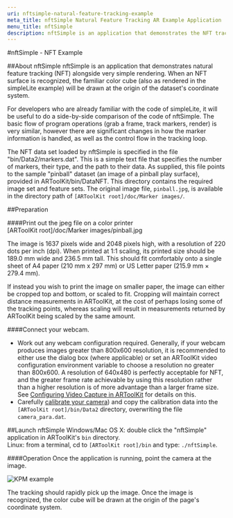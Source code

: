```yaml
---
uri: nftsimple-natural-feature-tracking-example
meta_title: nftSimple Natural Feature Tracking AR Example Application
menu_title: nftSimple
description: nftSimple is an application that demonstrates the NFT tracking alongside very simple rendering. When an NFT surface is recognized, the familiar colorcube (also seen in the simpleLite example) will be drawn at the origin of the dataset's coordinate system.
---
```


#nftSimple - NFT Example

##About nftSimple
nftSimple is an application that demonstrates natural feature tracking (NFT) alongside very simple rendering. When an NFT surface is recognized, the familiar color cube (also as rendered in the simpleLite example) will be drawn at the origin of the dataset's coordinate system.

For developers who are already familiar with the code of simpleLite, it will be useful to do a side-by-side comparison of the code of nftSimple. The basic flow of program operations (grab a frame, track markers, render) is very similar, however there are significant changes in how the marker information is handled, as well as the control flow in the tracking loop.

The NFT data set loaded by nftSimple is specified in the file "bin/Data2/markers.dat". This is a simple text file that specifies the number of markers, their type, and the path to their data. As supplied, this file points to the sample "pinball" dataset (an image of a pinball play surface), provided in ARToolKit/bin/DataNFT. This directory contains the required image set and feature sets. The original image file, `pinball.jpg`, is available in the directory path of `[ARToolKit root]/doc/Marker images/`.

##Preparation

####Print out the jpeg file on a color printer  
      [ARToolKit root]/doc/Marker images/pinball.jpg

The image is 1637 pixels wide and 2048 pixels high, with a resolution of 220 dots per inch (dpi). When printed at 1:1 scaling, its printed size should be 189.0 mm wide and 236.5 mm tall. This should fit comfortably onto a single sheet of A4 paper (210 mm x 297 mm) or US Letter paper (215.9 mm × 279.4 mm).

If instead you wish to print the image on smaller paper, the image can either be cropped top and bottom, or scaled to fit. Cropping will maintain correct distance measurements in ARToolKit, at the cost of perhaps losing some of the tracking points, whereas scaling will result in measurements returned by ARToolKit being scaled by the same amount.

####Connect your webcam.
-   Work out any webcam configuration required. Generally, if your webcam produces images greater than 800x600 resolution, it is recommended to either use the dialog box (where applicable) or set an ARToolKit video configuration environment variable to choose a resolution no greater than 800x600. A resolution of 640x480 is perfectly acceptable for NFT, and the greater frame rate achievable by using this resolution rather than a higher resolution is of more advantage than a larger frame size. See [Configuring Video Capture in ARToolKit][1] for details on this.
-   Carefully [calibrate your camera][2]) and copy the calibration data into the `[ARToolKit root]/bin/Data2` directory, overwriting the file `camera_para.dat`.

##Launch nftSimple
Windows/Mac OS X: double click the "nftSimple" application in ARToolKit's `bin` directory.  
Linux: from a terminal, cd to `[ARToolKit root]/bin` and type: `./nftSimple`.

####Operation
Once the application is running, point the camera at the image.

![KPM example][NFT_example_KPM_holding_webcam]

The tracking should rapidly pick up the image. Once the image is recognized, the color cube will be drawn at the origin of the page's coordinate system.

[1]: ../2_Configuration/config_video_capture.md
[2]: ../2_Configuration/config_camera_calibration.md

[NFT_example_KPM_holding_webcam]: ../_media/nft_example_kpm_holding_webcam.jpg
